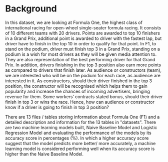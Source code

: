 # Background

In this dataset, we are looking at Formula One, the highest class of international racing for open-wheel single-seater formula racing. It consists of 10 different teams with 20 drivers. Points are awarded to top 10 finishers in a Grand Prix, additional point is awarded to driver with the fastest lap, but driver have to finish in the top 10 in order to qualify for that point. In F1, to stand on the podium, driver must finish top 3 in a Grand Prix, standing on a podium is a wish for most drivers as they will be given media attention to. They are also representation of the best performing driver for that Grand Prix. In addition, drivers finishing in the top 3 position also earn more points as compared to drivers that finish later. As audience or constructors (team), we are interested who will be on the podium for each race, as audience are interested in it. As constructors, should their driver finished in the top 3 position, the constructor will be recognised which helps them to gain popularity and increase the chances of incoming advertisers, bringing revenue for them. Some workers’ contracts stated bonus, should their driver finish in top 3 or wins the race. Hence, how can audience or constructor know if a driver is going to finish in top 3 position?

There are 13 files / tables storing information about Formula One (F1) and a detailed description and information for the 13 tables in "datasets". There are two machine learning models built, Naive Baseline Model and Logistic Regression Model and evaluating the performance of the models by its accuracy score in percentages (%). In which a higher accuracy score suggest that the model predicts more better/ more accurately, a machine learning model is considered performing well when its accuracy score is higher than the Naive Baseline Model.
